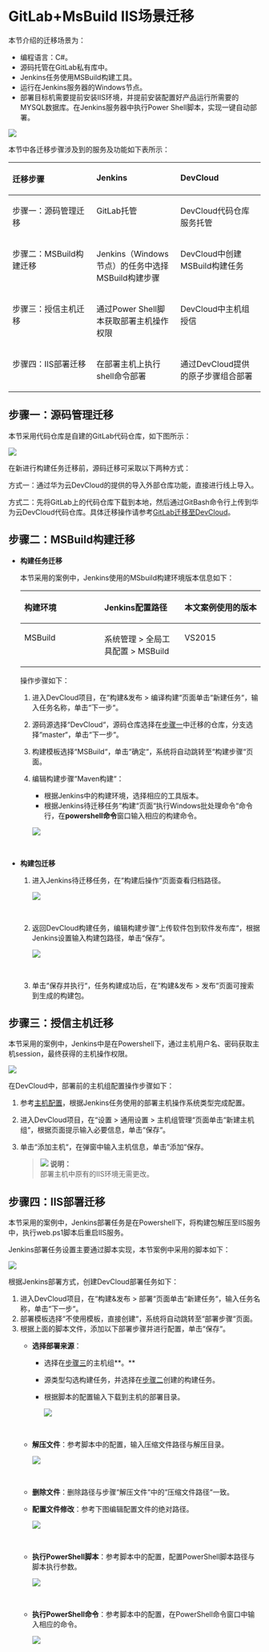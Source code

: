 # **GitLab+MsBuild IIS场景迁移**<a name="devcloud_migration_0021"></a>

本节介绍的迁移场景为：

-   编程语言：C\#。
-   源码托管在GitLab私有库中。
-   Jenkins任务使用MSBuild构建工具。
-   运行在Jenkins服务器的Windows节点。
-   部署目标机需要提前安装IIS环境，并提前安装配置好产品运行所需要的MYSQL数据库。在Jenkins服务器中执行Power Shell脚本，实现一键自动部署。

![](figures/Jenkins_IIS_001.png)

本节中各迁移步骤涉及到的服务及功能如下表所示：

<a name="table17414202975516"></a>
<table><thead align="left"><tr id="row3414162920552"><th class="cellrowborder" valign="top" width="33.333333333333336%" id="mcps1.1.4.1.1"><p id="p6414112912555"><a name="p6414112912555"></a><a name="p6414112912555"></a><strong id="b5296123011517"><a name="b5296123011517"></a><a name="b5296123011517"></a>迁移步骤</strong></p>
</th>
<th class="cellrowborder" valign="top" width="33.29332933293329%" id="mcps1.1.4.1.2"><p id="p1541432955518"><a name="p1541432955518"></a><a name="p1541432955518"></a><strong id="b03001930121514"><a name="b03001930121514"></a><a name="b03001930121514"></a>Jenkins</strong></p>
</th>
<th class="cellrowborder" valign="top" width="33.373337333733375%" id="mcps1.1.4.1.3"><p id="p2414329135511"><a name="p2414329135511"></a><a name="p2414329135511"></a><strong id="b12303113018155"><a name="b12303113018155"></a><a name="b12303113018155"></a>DevCloud</strong></p>
</th>
</tr>
</thead>
<tbody><tr id="row1141422910559"><td class="cellrowborder" valign="top" width="33.333333333333336%" headers="mcps1.1.4.1.1 "><p id="p341412965510"><a name="p341412965510"></a><a name="p341412965510"></a>步骤一：源码管理迁移</p>
</td>
<td class="cellrowborder" valign="top" width="33.29332933293329%" headers="mcps1.1.4.1.2 "><p id="p1414132955517"><a name="p1414132955517"></a><a name="p1414132955517"></a>GitLab托管</p>
</td>
<td class="cellrowborder" valign="top" width="33.373337333733375%" headers="mcps1.1.4.1.3 "><p id="p1341413297558"><a name="p1341413297558"></a><a name="p1341413297558"></a>DevCloud代码仓库服务托管</p>
</td>
</tr>
<tr id="row34147291552"><td class="cellrowborder" valign="top" width="33.333333333333336%" headers="mcps1.1.4.1.1 "><p id="p94141629155510"><a name="p94141629155510"></a><a name="p94141629155510"></a>步骤二：MSBuild构建迁移</p>
</td>
<td class="cellrowborder" valign="top" width="33.29332933293329%" headers="mcps1.1.4.1.2 "><p id="p1841413294557"><a name="p1841413294557"></a><a name="p1841413294557"></a>Jenkins（Windows节点）的任务中选择MSBuild构建步骤</p>
</td>
<td class="cellrowborder" valign="top" width="33.373337333733375%" headers="mcps1.1.4.1.3 "><p id="p241414295557"><a name="p241414295557"></a><a name="p241414295557"></a>DevCloud中创建MSBuild构建任务</p>
</td>
</tr>
<tr id="row12414529135517"><td class="cellrowborder" valign="top" width="33.333333333333336%" headers="mcps1.1.4.1.1 "><p id="p114141293558"><a name="p114141293558"></a><a name="p114141293558"></a>步骤三：授信主机迁移</p>
</td>
<td class="cellrowborder" valign="top" width="33.29332933293329%" headers="mcps1.1.4.1.2 "><p id="p2414929115518"><a name="p2414929115518"></a><a name="p2414929115518"></a>通过Power Shell脚本获取部署主机操作权限</p>
</td>
<td class="cellrowborder" valign="top" width="33.373337333733375%" headers="mcps1.1.4.1.3 "><p id="p24144297557"><a name="p24144297557"></a><a name="p24144297557"></a>DevCloud中主机组授信</p>
</td>
</tr>
<tr id="row16414229115513"><td class="cellrowborder" valign="top" width="33.333333333333336%" headers="mcps1.1.4.1.1 "><p id="p94149299559"><a name="p94149299559"></a><a name="p94149299559"></a>步骤四：IIS部署迁移</p>
</td>
<td class="cellrowborder" valign="top" width="33.29332933293329%" headers="mcps1.1.4.1.2 "><p id="p16414829155514"><a name="p16414829155514"></a><a name="p16414829155514"></a>在部署主机上执行shell命令部署</p>
</td>
<td class="cellrowborder" valign="top" width="33.373337333733375%" headers="mcps1.1.4.1.3 "><p id="p1941412911554"><a name="p1941412911554"></a><a name="p1941412911554"></a>通过DevCloud提供的原子步骤组合部署</p>
</td>
</tr>
</tbody>
</table>

## **步骤一：源码管理迁移**<a name="section174124342917"></a>

本节采用代码仓库是自建的GitLab代码仓库，如下图所示：

![](figures/Jenkins_IIS_002.png)

在新进行构建任务迁移前，源码迁移可采取以下两种方式：

方式一：通过华为云DevCloud的提供的导入外部仓库功能，直接进行线上导入。

方式二：先将GitLab上的代码仓库下载到本地，然后通过GitBash命令行上传到华为云DevCloud代码仓库。具体迁移操作请参考[GitLab迁移至DevCloud](GitLab迁移至DevCloud.md)。

## **步骤二：MSBuild构建迁移**<a name="section133731745997"></a>

-   **构建任务迁移**

    本节采用的案例中，Jenkins使用的MSbuild构建环境版本信息如下：

    <a name="table157989282553"></a>
    <table><thead align="left"><tr id="row67981228195517"><th class="cellrowborder" valign="top" width="33.33333333333333%" id="mcps1.1.4.1.1"><p id="p67989289559"><a name="p67989289559"></a><a name="p67989289559"></a><strong id="b1440893115516"><a name="b1440893115516"></a><a name="b1440893115516"></a>构建环境</strong></p>
    </th>
    <th class="cellrowborder" valign="top" width="33.33333333333333%" id="mcps1.1.4.1.2"><p id="p127981285553"><a name="p127981285553"></a><a name="p127981285553"></a><strong id="b074716444487"><a name="b074716444487"></a><a name="b074716444487"></a>Jenkins配置路径</strong></p>
    </th>
    <th class="cellrowborder" valign="top" width="33.33333333333333%" id="mcps1.1.4.1.3"><p id="p11798192820557"><a name="p11798192820557"></a><a name="p11798192820557"></a><strong id="b104261746368"><a name="b104261746368"></a><a name="b104261746368"></a>本文案例使用的版本</strong></p>
    </th>
    </tr>
    </thead>
    <tbody><tr id="row7798162805510"><td class="cellrowborder" valign="top" width="33.33333333333333%" headers="mcps1.1.4.1.1 "><p id="p8798112820559"><a name="p8798112820559"></a><a name="p8798112820559"></a>MSBuild</p>
    </td>
    <td class="cellrowborder" valign="top" width="33.33333333333333%" headers="mcps1.1.4.1.2 "><p id="p19798132817558"><a name="p19798132817558"></a><a name="p19798132817558"></a>系统管理 &gt; 全局工具配置 &gt; MSBuild</p>
    </td>
    <td class="cellrowborder" valign="top" width="33.33333333333333%" headers="mcps1.1.4.1.3 "><p id="p5798428185514"><a name="p5798428185514"></a><a name="p5798428185514"></a>VS2015</p>
    </td>
    </tr>
    </tbody>
    </table>

    操作步骤如下：

    1.  进入DevCloud项目，在“构建&发布  \>  编译构建“页面单击“新建任务“，输入任务名称，单击“下一步“。
    2.  源码源选择“DevCloud“，源码仓库选择在[步骤一](#section174124342917)中迁移的仓库，分支选择“master“，单击“下一步“。
    3.  构建模板选择“MSBuild“，单击“确定“，系统将自动跳转至“构建步骤“页面。
    4.  编辑构建步骤“Maven构建“：

        -   根据Jenkins中的构建环境，选择相应的工具版本。
        -   根据Jenkins待迁移任务“构建“页面“执行Windows批处理命令“命令行，在**powershell命令**窗口输入相应的构建命令。

        ![](figures/Jenkins_IIS_006.png)

          


-   **构建包迁移**
    1.  进入Jenkins待迁移任务，在“构建后操作“页面查看归档路径。

        ![](figures/Jenkins_IIS_008.png)

          

    2.  返回DevCloud构建任务，编辑构建步骤“上传软件包到软件发布库“，根据Jenkins设置输入构建包路径，单击“保存“。

        ![](figures/Jenkins_IIS_009.png)

          

    3.  单击“保存并执行“，任务构建成功后，在“构建&发布  \>  发布“页面可搜索到生成的构建包。


## **步骤三：授信主机迁移**<a name="section172445617919"></a>

本节采用的案例中，Jenkins中是在Powershell下，通过主机用户名、密码获取主机session，最终获得的主机操作权限。

![](figures/Jenkins_IIS_010.png)

在DevCloud中，部署前的主机组配置操作步骤如下：

1.  参考[主机配置](https://support.huaweicloud.com/usermanual-deployman/deployman_hlp_00025.html#section0)，根据Jenkins任务使用的部署主机操作系统类型完成配置。
2.  进入DevCloud项目，在“设置  \>  通用设置  \>  主机组管理“页面单击“新建主机组“，根据页面提示输入必要信息，单击“保存“。
3.  单击“添加主机“，在弹窗中输入主机信息，单击“添加“保存。

    >![](public_sys-resources/icon-note.gif) **说明：**   
    >部署主机中原有的IIS环境无需更改。  


## **步骤四：IIS部署迁移**<a name="section234056161011"></a>

本节采用的案例中，Jenkins部署任务是在Powershell下，将构建包解压至IIS服务中，执行web.ps1脚本后重启IIS服务。

Jenkins部署任务设置主要通过脚本实现，本节案例中采用的脚本如下：

![](figures/Jenkins_IIS_020.png)

根据Jenkins部署方式，创建DevCloud部署任务如下：

1.  进入DevCloud项目，在“构建&发布  \>  部署“页面单击“新建任务“，输入任务名称，单击“下一步“。
2.  部署模板选择“不使用模板，直接创建“，系统将自动跳转至“部署步骤“页面。
3.  根据上面的脚本文件，添加以下部署步骤并进行配置，单击“保存“。
    -   **选择部署来源**：
        -   选择在[步骤三](#section172445617919)的主机组**。**
        -   源类型勾选构建任务，并选择在[步骤二](#section133731745997)创建的构建任务。
        -   根据脚本的配置输入下载到主机的部署目录。

            ![](figures/Jenkins_IIS_014.png)

              

    -   **解压文件**：参考脚本中的配置，输入压缩文件路径与解压目录。

        ![](figures/Jenkins_IIS_015.png)

          

    -   **删除文件**：删除路径与步骤“解压文件“中的“压缩文件路径“一致。
    -   **配置文件修改**：参考下图编辑配置文件的绝对路径。

        ![](figures/Jenkins_IIS_017.png)

          

    -   **执行PowerShell脚本**：参考脚本中的配置，配置PowerShell脚本路径与脚本执行参数。

        ![](figures/Jenkins_IIS_018.png)

          

    -   **执行PowerShell命令**：参考脚本中的配置，在PowerShell命令窗口中输入相应的命令。

        ![](figures/Jenkins_IIS_019.png)

          



